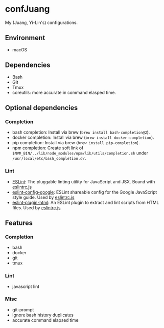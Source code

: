 # confJuang
My (Juang, Yi-Lin's) configurations.


## Environment
- macOS


## Dependencies
- Bash
- Git
- Tmux
- coreutils: more accurate in command elasped time.

## Optional dependencies
### Completion
- bash completion: Install via brew (`brew install bash-completion@2`).
- docker completion: Install via brew (`brew install docker-completion`).
- pip completion: Install via brew (`brew install pip-completion`).
- npm completion: Create soft link of `$NVM_BIN/../lib/node_modules/npm/lib/utils/completion.sh` under `/usr/local/etc/bash_completion.d/`.

### Lint
- [ESLint](http://eslint.org/): The pluggable linting utility for JavaScript and JSX. Bound with [eslintrc.js](eslintrc.js)
- [eslint-config-google](https://github.com/google/eslint-config-google): ESLint shareable config for the Google JavaScript style guide. Used by [eslintrc.js](eslintrc.js)
- [eslint-plugin-html](https://github.com/BenoitZugmeyer/eslint-plugin-html): An ESLint plugin to extract and lint scripts from HTML files. Used by [eslintrc.js](eslintrc.js)


## Features

### Completion
- bash
- docker
- git
- tmux

### Lint
- javascript lint

### Misc
- git-prompt
- ignore bash history duplicates
- accurate command elapsed time
